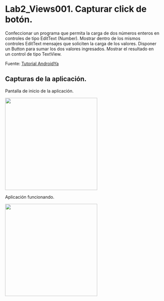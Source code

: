 # Lab2_Views001. Capturar click de botón.

Confeccionar un programa que permita la carga de dos números enteros en controles de tipo EditText (Number). Mostrar dentro de los mismos controles EditText mensajes que soliciten la carga de los valores. Disponer un Button para sumar los dos valores ingresados. Mostrar el resultado en un control de tipo TextView.

Fuente: [Tutorial AndroidYa](http://www.tutorialesprogramacionya.com/javaya/androidya/androidstudioya/detalleconcepto.php?codigo=3&inicio=0)

## Capturas de la aplicación.


Pantalla de inicio de la aplicación.

<img src="https://dl.dropboxusercontent.com/u/52992573/PGL/Lab2/Views/Lab2_Views001_1.png" width="300">

Aplicación funcionando.

<img src="https://dl.dropboxusercontent.com/u/52992573/PGL/Lab2/Views/Lab2_Views001_2.png" width="300">
